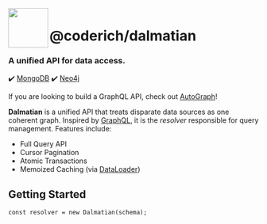 <img src="http://319aae5799f54c1fcefb-5ae98ed6e277c174e30e3abd5432b5c9.r57.cf2.rackcdn.com/dalmation.jpg" width="80px" align="left"/>

# @coderich/dalmatian
### A unified API for data access.
:heavy_check_mark: [MongoDB](https://www.mongodb.com/)
:heavy_check_mark: [Neo4j](https://https://neo4j.com/)

If you are looking to build a GraphQL API, check out [AutoGraph](https://www.npmjs.com/package/@coderich/autograph)!

**Dalmatian** is a unified API that treats disparate data sources as one coherent graph. Inspired by [GraphQL](https://graphql.org/), it is the *resolver* responsible for query management. Features include:

- Full Query API
- Cursor Pagination
- Atomic Transactions
- Memoized Caching (via [DataLoader](https://www.npmjs.com/package/dataloader))

## Getting Started
```
const resolver = new Dalmatian(schema);
```
